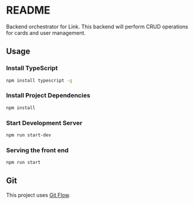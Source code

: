 # README

Backend orchestrator for Link. This backend will perform CRUD operations for cards and user management.

## Usage

### Install TypeScript

```bash
npm install typescript -g
```

### Install Project Dependencies

```bash
npm install
```

### Start Development Server

```bash
npm run start-dev
```

### Serving the front end

```bash
npm run start
```

## Git

This project uses [Git Flow](https://www.atlassian.com/git/tutorials/comparing-workflows/gitflow-workflow).

